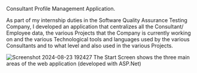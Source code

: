 Consultant Profile Management Application.

As part of my internship duties in the Software Quality Assurance Testing Company, I developed an application that centralizes all the Consultant/ Employee data, the various Projects that the Company is currently working on and the various Technological tools and languages used by the various Consultants and to what level and also used in the various Projects.


![Screenshot 2024-08-23 192427](https://github.com/user-attachments/assets/dec640b6-d9c1-45ce-97b9-7e7c8421596e)
The Start Screen shows the three main areas of the web application (developed with ASP.Net)
